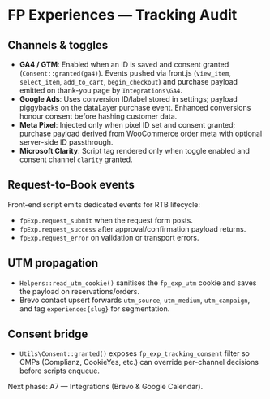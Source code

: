 # FP Experiences — Tracking Audit

## Channels & toggles
- **GA4 / GTM**: Enabled when an ID is saved and consent granted (`Consent::granted(ga4)`). Events pushed via front.js (`view_item`, `select_item`, `add_to_cart`, `begin_checkout`) and purchase payload emitted on thank-you page by `Integrations\GA4`.
- **Google Ads**: Uses conversion ID/label stored in settings; payload piggybacks on the dataLayer purchase event. Enhanced conversions honour consent before hashing customer data.
- **Meta Pixel**: Injected only when pixel ID set and consent granted; purchase payload derived from WooCommerce order meta with optional server-side ID passthrough.
- **Microsoft Clarity**: Script tag rendered only when toggle enabled and consent channel `clarity` granted.

## Request-to-Book events
Front-end script emits dedicated events for RTB lifecycle:
- `fpExp.request_submit` when the request form posts.
- `fpExp.request_success` after approval/confirmation payload returns.
- `fpExp.request_error` on validation or transport errors.

## UTM propagation
- `Helpers::read_utm_cookie()` sanitises the `fp_exp_utm` cookie and saves the payload on reservations/orders.
- Brevo contact upsert forwards `utm_source`, `utm_medium`, `utm_campaign`, and tag `experience:{slug}` for segmentation.

## Consent bridge
- `Utils\Consent::granted()` exposes `fp_exp_tracking_consent` filter so CMPs (Complianz, CookieYes, etc.) can override per-channel decisions before scripts enqueue.

Next phase: A7 — Integrations (Brevo & Google Calendar).
